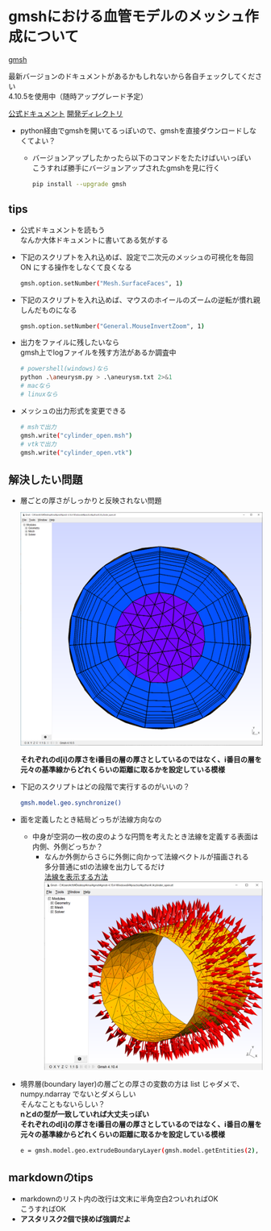 # gmshにおける血管モデルのメッシュ作成について

[gmsh](https://gmsh.info/)

最新バージョンのドキュメントがあるかもしれないから各自チェックしてください  
4.10.5を使用中（随時アップグレード予定）

[公式ドキュメント](http://gmsh.info/dev/doc/texinfo/gmsh.pdf)
[開発ディレクトリ](https://gitlab.onelab.info/gmsh/gmsh)

- python経由でgmshを開いてるっぽいので、gmshを直接ダウンロードしなくてよい？
  - バージョンアップしたかったら以下のコマンドをたたけばいいっぽい  
    こうすれば勝手にバージョンアップされたgmshを見に行く

    ```sh
    pip install --upgrade gmsh
    ```

## tips

- 公式ドキュメントを読もう  
  なんか大体ドキュメントに書いてある気がする  

- 下記のスクリプトを入れ込めば、設定で二次元のメッシュの可視化を毎回 ON にする操作をしなくて良くなる

  ```sh
  gmsh.option.setNumber("Mesh.SurfaceFaces", 1)
  ```

- 下記のスクリプトを入れ込めば、マウスのホイールのズームの逆転が慣れ親しんだものになる

  ```sh
  gmsh.option.setNumber("General.MouseInvertZoom", 1)
  ```

- 出力をファイルに残したいなら  
  gmsh上でlogファイルを残す方法があるか調査中

  ```sh
  # powershell(windows)なら
  python .\aneurysm.py > .\aneurysm.txt 2>&1 
  # macなら
  # linuxなら
  ```

- メッシュの出力形式を変更できる

  ```sh
  # mshで出力
  gmsh.write("cylinder_open.msh")
  # vtkで出力
  gmsh.write("cylinder_open.vtk")
  ```

## 解決したい問題

- 層ごとの厚さがしっかりと反映されない問題
  
  <img src="./images/layer_error.png" width="500" alt="問題の画像">  

  **それぞれのd[i]の厚さをi番目の層の厚さとしているのではなく、i番目の層を元々の基準線からどれくらいの距離に取るかを設定している模様**

- 下記のスクリプトはどの段階で実行するのがいいの？

  ```sh
  gmsh.model.geo.synchronize()
  ```

- 面を定義したとき結局どっちが法線方向なの

  - 中身が空洞の一枚の皮のような円筒を考えたとき法線を定義する表面は内側、外側どっちか？
    - なんか外側からさらに外側に向かって法線ベクトルが描画される  
      多分普通にstlの法線を出力してるだけ  
      [法線を表示する方法](https://www.rccm.co.jp/icem/pukiwiki/index.php?2D%E3%83%A1%E3%83%83%E3%82%B7%E3%83%A5%E3%81%AE%E6%B3%95%E7%B7%9A%E6%96%B9%E5%90%91%E3%83%99%E3%82%AF%E3%83%88%E3%83%AB%E3%81%AE%E8%A1%A8%E7%A4%BA%28Gmsh%29)  
      <img src="./images/normal_vector.png" width="500" alt="法線画像">  

- 境界層(boundary layer)の層ごとの厚さの変数の方は list じゃダメで、numpy.ndarray でないとダメらしい  
そんなこともないらしい？  
**nとdの型が一致していれば大丈夫っぽい**  
**それぞれのd[i]の厚さをi番目の層の厚さとしているのではなく、i番目の層を元々の基準線からどれくらいの距離に取るかを設定している模様**


  ```sh
  e = gmsh.model.geo.extrudeBoundaryLayer(gmsh.model.getEntities(2), n, -d, True)
  ```

## markdownのtips
- markdownのリスト内の改行は文末に半角空白2ついれればOK  
  こうすればOK
- **アスタリスク2個で挟めば強調だよ**
